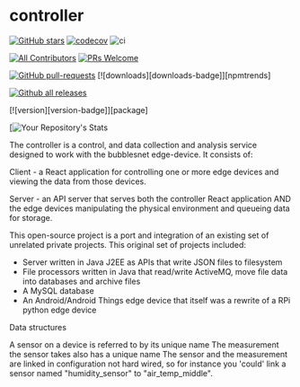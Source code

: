 # controller


[![GitHub stars](https://img.shields.io/github/stars/bubblesnet/controller.svg?style=social&label=Star&maxAge=2592000)](https://GitHub.com/bubblesnet/controller/)
[![codecov](https://codecov.io/gh/bubblesnet/controller/branch/1-feature-firstapis/graph/badge.svg?token=4ETBIJSIKZ)](https://codecov.io/gh/bubblesnet/controller)
![ci](https://github.com/bubblesnet/controller/workflows/BubblesNetCI/badge.svg)

[![All Contributors](https://img.shields.io/badge/all_contributors-1-orange.svg?style=flat-square)](#contributors-)
[![PRs Welcome](https://img.shields.io/badge/PRs-welcome-brightgreen.svg?style=flat-square)](http://makeapullrequest.com)

[![GitHub pull-requests](https://img.shields.io/github/issues-pr/bubblesnet/controller.svg)](https://GitHub.com/bubblesnet/controller.js/pull/)
[![downloads][downloads-badge]][npmtrends]

[![Github all releases](https://img.shields.io/github/downloads/bubblesnet/controller/total.svg)](https://GitHub.com/bubblesnet/controller/releases/)


[![version][version-badge]][package]

[![Your Repository's Stats](https://github-readme-stats.vercel.app/api?username=bubblesnet/controller&show_icons=true)

The controller is a control, and data collection and analysis service designed to 
work with the bubblesnet edge-device.  It consists of:

Client - a React application for controlling one or more edge devices
and viewing the data from those devices.

Server - an API server that serves both the controller React application AND 
the edge devices manipulating the physical environment and queueing data for storage.

This open-source project is a port and integration of an existing set of unrelated private projects.  This
original set of projects included:
* Server written in Java J2EE as APIs that write JSON files to filesystem
* File processors written in Java that read/write ActiveMQ, move file data into databases and archive files
* A MySQL database
* An Android/Android Things edge device that itself was a rewrite of a RPi python edge device

Data structures

A sensor on a device is referred to by its unique name
The measurement the sensor takes also has a unique name
The sensor and the measurement are linked in configuration not hard wired, so
for instance you 'could' link a sensor named "humidity_sensor" to "air_temp_middle".
